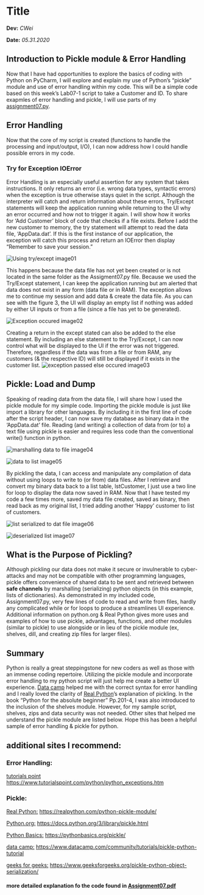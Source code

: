 # Title
**Dev:** *CWei*

**Date:** *05.31.2020*
## Introduction to Pickle module & Error Handling
Now that I have had opportunities to explore the basics of coding with Python on PyCharm, I will explore and explain my use of Python’s “pickle” module and use of error handling within my code. This will be a simple code based on this week’s Lab07-1 script to take a Customer and ID. To share exapmles of error handling and pickle, I will use parts of my [assignment07.py](https://github.com/cVarW/ITFnd100Mod07/blob/master/docs/Assignment07.py).

## Error Handling
Now that the core of my script is created (functions to handle the processing and input/output, I/O), I can now address how I could handle possible errors in my code.

### Try for Exception IOError
Error Handling is an especially useful assertion for any system that takes instructions. It only returns an error (i.e. wrong data types, syntactic errors) when the exception is true otherwise stays quiet in the script. Although the interpreter will catch and return information about these errors, Try/Except statements will keep the application running while returning to the UI why an error occurred and how not to trigger it again.
I will show how it works for ‘Add Customer’ block of code that checks if a file exists. Before I add the new customer to memory, the try statement will attempt to read the data file, ‘AppData.dat’. If this is the first instance of our application, the exception will catch this process and return an IOError then display “Remember to save your session.”

![Using try/except image01](https://user-images.githubusercontent.com/65147516/83363183-3e858080-a34c-11ea-9b6d-9dd3ab2ead9a.png "Using try/except image01")

This happens because the data file has not yet been created or is not located in the same folder as the Assigment07.py file. Because we used the Try/Except statement, I can keep the application running but am alerted that data does not exist in any form (data file or in RAM). The exception allows me to continue my session and add data & create the data file. As you can see with the figure 3, the UI will display an empty list if nothing was added by either UI inputs or from a file (since a file has yet to be generated).

![Exception occured image02](https://user-images.githubusercontent.com/65147516/83363194-4e9d6000-a34c-11ea-80a5-b73df8e84dc1.png "returns exception image02")

Creating a return in the except stated can also be added to the else statement. By including an else statement to the Try/Except, I can now control what will be displayed to the UI if the error was not triggered. Therefore, regardless if the data was from a file or from RAM, any customers (& the respective ID) will still be displayed if it exists in the customer list.
![exception passed else occured image03](https://user-images.githubusercontent.com/65147516/83366317-15241f00-a363-11ea-9134-9fb4f92bf880.png "pass eception return else image03")

## Pickle: Load and Dump
Speaking of reading data from the data file, I will share how I used the pickle module for my simple code.
Importing the pickle module is just like import a library for other languages. By including it in the first line of code after the script header, I can now save my database as binary data in the ‘AppData.dat’ file. Reading (and writing) a collection of data from (or to) a text file using pickle is easier and requires less code than the conventional write() function in python.

![marshalling data to file image04](https://user-images.githubusercontent.com/65147516/83363218-81475880-a34c-11ea-8f3b-b8d6263a4b97.png "writing binary data to file image04")

![data to list image05](https://user-images.githubusercontent.com/65147516/83363220-84dadf80-a34c-11ea-8bef-4385a86a8654.png "write data to list image05")

By pickling the data, I can access and manipulate any compilation of data without using loops to write to (or from) data files. After I retrieve and convert my binary data back to a list table, lstCustomer, I just use a two line for loop to display the data now saved in RAM. Now that I have tested my code a few times more, saved my data file created, saved as binary, then read back as my original list, I tried adding another ‘Happy’ customer to list of customers.

![list serialized to dat file image06](https://user-images.githubusercontent.com/65147516/83363231-9328fb80-a34c-11ea-96cc-b097dd1a6397.png "list wrote to dat image06")

![deserialized list image07](https://user-images.githubusercontent.com/65147516/83363234-9623ec00-a34c-11ea-90c2-221007654716.png "list loaded from pickle image07")

## What is the Purpose of Pickling?
Although pickling our data does not make it secure or invulnerable to cyber-attacks and may not be compatible with other programming languages, pickle offers convenience of shared data to be sent and retrieved between **safe channels** by marshalling (serializing) python objects (in this example, lists of dictionaries). 
As demonstrated in my included code, Assignment07.py, very few lines of code to read and write from files, hardly any complicated while or for loops to produce a streamlines UI experience. Additional information on python.org & Real Python gives more uses and examples of how to use pickle, advantages, functions, and other modules (similar to pickle) to use alongside or in lieu of the pickle module (ex, shelves, dill, and creating zip files for larger files).

## Summary
Python is really a great steppingstone for new coders as well as those with an immense coding repertoire. Utilizing the pickle module and incorporate error handling to my python script will just help me create a better UI experience. [Data camp](https://www.datacamp.com/community/tutorials/exception-handling-python) helped me with the correct syntax for error handling and I really loved the clarity of [Real Python](https://realpython.com/python-pickle-module/)’s explanation of pickling. In the book “Python for the absolute beginner” Pp.201-4, I was also introduced to the inclusion of the shelves module. However, for my sample script, shelves, zips and data security was not needed. Other sites that helped me understand the pickle module are listed below. Hope this has been a helpful sample of error handling & pickle for python.

## additional sites I recommend:
### Error Handling:
[tutorials point](https://www.tutorialspoint.com/python/python_exceptions.htm) https://www.tutorialspoint.com/python/python_exceptions.htm

### Pickle:
[Real Python:](https://realpython.com/python-pickle-module/) https://realpython.com/python-pickle-module/

[Python.org:](https://docs.python.org/3/library/pickle.html) https://docs.python.org/3/library/pickle.html

[Python Basics:](https://pythonbasics.org/pickle/) https://pythonbasics.org/pickle/

[data camp:](https://www.datacamp.com/community/tutorials/pickle-python-tutorial) https://www.datacamp.com/community/tutorials/pickle-python-tutorial

[geeks for geeks:](https://www.geeksforgeeks.org/pickle-python-object-serialization/) https://www.geeksforgeeks.org/pickle-python-object-serialization/

#### more detailed explanation fo the code found in [Assignment07.pdf](https://github.com/cVarW/ITFnd100Mod07/blob/master/docs/Assignment07.pdf)
